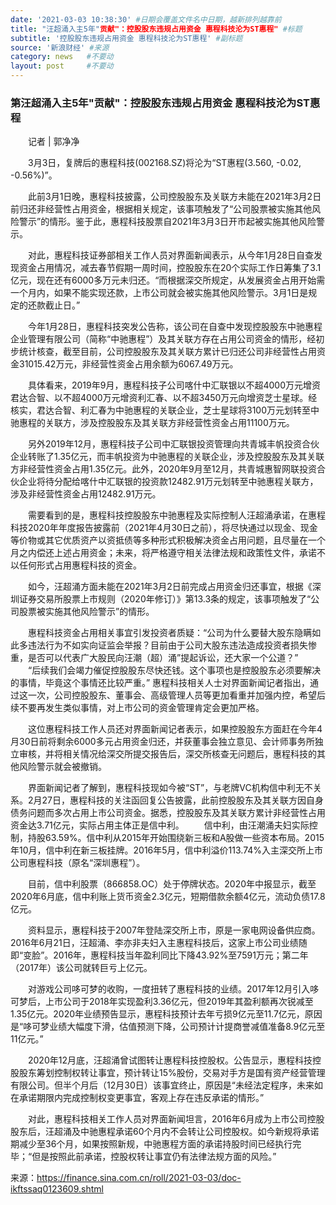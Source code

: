 ```yaml
---
date: '2021-03-03 10:38:30' #日期会覆盖文件名中日期，越新排列越靠前
title: "汪超涌入主5年"贡献"：控股股东违规占用资金 惠程科技沦为ST惠程" #标题
subtitle: '控股股东违规占用资金 惠程科技沦为ST惠程' #副标题
source: '新浪财经' #来源
category: news   #不要动
layout: post     #不要动
---
```


### 第汪超涌入主5年"贡献"：控股股东违规占用资金 惠程科技沦为ST惠程

　　记者 | 郭净净

　　3月3日，复牌后的惠程科技(002168.SZ)将沦为“ST惠程(3.560, -0.02, -0.56%)”。

　　此前3月1日晚，惠程科技披露，公司控股股东及关联方未能在2021年3月2日前归还非经营性占用资金，根据相关规定，该事项触发了“公司股票被实施其他风险警示”的情形。鉴于此，惠程科技股票自2021年3月3日开市起被实施其他风险警示。

　　对此，惠程科技证券部相关工作人员对界面新闻表示，从今年1月28日自查发现资金占用情况，减去春节假期一周时间，控股股东在20个实际工作日筹集了3.1亿元，现在还有6000多万元未归还。“而根据深交所规定，从发展资金占用开始需一个月内，如果不能实现还款，上市公司就会被实施其他风险警示。3月1日是规定的还款截止日。”

　　今年1月28日，惠程科技突发公告称，该公司在自查中发现控股股东中驰惠程企业管理有限公司（简称“中驰惠程”）及其关联方存在占用公司资金的情形，经初步统计核查，截至目前，公司控股股东及其关联方累计已归还公司非经营性占用资金31015.42万元，非经营性资金占用余额为6067.49万元。

　　具体看来，2019年9月，惠程科技子公司喀什中汇联银以不超4000万元增资君达合智、以不超4000万元增资利汇春、以不超3450万元向增资芝士星球。经核实，君达合智、利汇春为中驰惠程的关联企业，芝士星球将3100万元划转至中驰惠程的关联方，涉及控股股东及其关联方非经营性资金占用11100万元。

　　另外2019年12月，惠程科技子公司中汇联银投资管理向共青城丰帆投资合伙企业转账了1.35亿元，而丰帆投资为中驰惠程的关联企业，涉及控股股东及其关联方非经营性资金占用1.35亿元。此外，2020年9月至12月，共青城惠智网联投资合伙企业将待分配给喀什中汇联银的投资款12482.91万元划转至中驰惠程关联方，涉及非经营性资金占用12482.91万元。

　　需要看到的是，惠程科技控股股东中驰惠程及实际控制人汪超涌承诺，在惠程科技2020年年度报告披露前（2021年4月30日之前），将尽快通过以现金、现金等价物或其它优质资产以资抵债等多种形式积极解决资金占用问题，且尽量在一个月之内偿还上述占用资金；未来，将严格遵守相关法律法规和政策性文件，承诺不以任何形式占用惠程科技的资金。

　　如今，汪超涌方面未能在2021年3月2日前完成占用资金归还事宜，根据《深圳证券交易所股票上市规则（2020年修订）》第13.3条的规定，该事项触发了“公司股票被实施其他风险警示”的情形。

　　惠程科技资金占用相关事宜引发投资者质疑：“公司为什么要替大股东隐瞒如此多违法行为不如实向证监会举报？目前由于公司大股东违法造成投资者损失惨重，是否可以代表广大股民向汪潮（超）涌”提起诉讼，还大家一个公道？”
　　“后续我们会竭力催促控股股东尽快还钱。这个事项也是控股股东必须要解决的事情，毕竟这个事情还比较严重。” 惠程科技相关人士对界面新闻记者指出，通过这一次，公司控股股东、董事会、高级管理人员等更加看重并加强内控，希望后续不要再发生类似事情，对上市公司的资金管理肯定会更加严格。

　　这位惠程科技工作人员还对界面新闻记者表示，如果控股股东方面赶在今年4月30日前将剩余6000多元占用资金归还，并获董事会独立意见、会计师事务所独立审核，并将相关情况给深交所提交报告后，深交所核查无问题后，惠程科技的其他风险警示就会被撤销。

　　界面新闻记者了解到，惠程科技现如今被“ST”，与老牌VC机构信中利无不关系。2月27日，惠程科技的关注函回复公告披露，此前控股股东及其关联方因自身债务问题而多次占用上市公司资金。据悉，控股股东及其关联方累计非经营性占用资金达3.71亿元，实际占用主体正是信中利。
  　　信中利，由汪潮涌夫妇实际控制，持股63.59%。信中利从2015年开始围绕新三板和A股做一些资本布局。2015年10月，信中利在新三板挂牌。2016年5月，信中利溢价113.74%入主深交所上市公司惠程科技（原名“深圳惠程”）。

　　目前，信中利股票（866858.OC）处于停牌状态。2020年中报显示，截至2020年6月底，信中利账上货币资金2.3亿元，短期借款余额4亿元，流动负债17.8亿元。

　　资料显示，惠程科技于2007年登陆深交所上市，原是一家电网设备供应商。2016年6月21日，汪超涌、李亦非夫妇入主惠程科技后，这家上市公司业绩随即“变脸”。2016年，惠程科技当年盈利同比下降43.92%至7591万元；第二年（2017年）该公司就转巨亏上亿元。

　　对游戏公司哆可梦的收购，一度扭转了惠程科技的业绩。2017年12月引入哆可梦后，上市公司于2018年实现盈利3.36亿元，但2019年其盈利额再次锐减至1.35亿元。2020年业绩预告显示，惠程科技预计去年亏损9亿元至11.7亿元，原因是“哆可梦业绩大幅度下滑，估值预测下降，公司预计计提商誉减值准备8.9亿元至11亿元。”

　　2020年12月底，汪超涌曾试图转让惠程科技控股权。公告显示，惠程科技控股股东筹划控制权转让事宜，预计转让15%股份，交易对手方是国有资产经营管理有限公司。但半个月后（12月30日）该事宜终止，原因是“未经法定程序，未来如在承诺期限内完成控制权变更事宜，客观上存在违反承诺的情形。”

　　对此，惠程科技相关工作人员对界面新闻坦言，2016年6月成为上市公司控股股东后，汪超涌及中驰惠程承诺60个月内不会转让公司控股权。如今新规将承诺期减少至36个月，如果按照新规，中驰惠程方面的承诺持股时间已经执行完毕；“但是按照此前承诺，控股权转让事宜仍有法律法规方面的风险。”

来源：https://finance.sina.com.cn/roll/2021-03-03/doc-ikftssaq0123609.shtml
